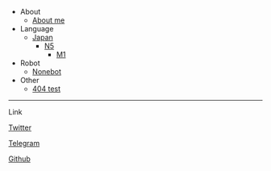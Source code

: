 * About
  * [About me](about.md)
* Language
  * [Japan](Japan/about.md)
    * [N5](Japan/N5)
      * [M1](Japan/N5/m1.md)
* Robot
  * [Nonebot](robot/nonebot.md)
* Other
  * [404 test](404.md)

---
Link

[Twitter](https://twitter.com/Kyomotoi1?s=09)

[Telegram](https://t.me/Kyomotoi)

[Github](https://github.com/Kyomotoi)
